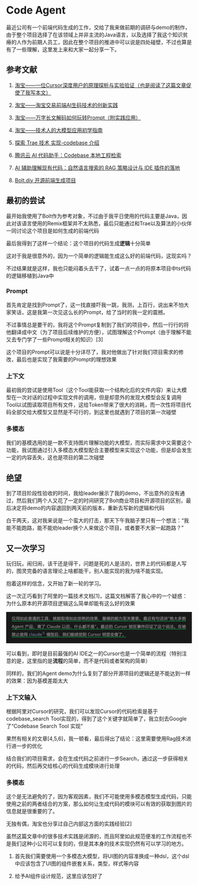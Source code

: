 # Code Agent

最近公司有一个前端代码生成的工作，交给了我来做前期的调研与demo的制作，由于整个项目选择了在该领域上并非主流的Java语言，以及选择了我这个知识贫瘠的人作为前期人员工，因此在整个项目的推进中可以说是四处碰壁，不过也算是有了一些理解，这里发上来和大家一起分享一下。

## 参考文献

1. [淘宝——一位Cursor深度用户的原理探析与实验验证（也是阅读了这篇文章促使了我写本文）](https://mp.weixin.qq.com/s/bT-R9oXvfO5wqRT8I2u_sQ)

2. [淘宝——淘宝交易前端AI生码技术的创新实践](https://mp.weixin.qq.com/s/RBIlsqdkN7CNDuGWxhoxGQ)

3. [淘宝——万字长文解码如何玩转Prompt（附实践应用）](https://mp.weixin.qq.com/s/ad6y-pCe1_PV7iNA7Uh1bg)

4. [淘宝——技术人的大模型应用初学指南](https://mp.weixin.qq.com/s/NeR1yPdmK6Z1hZVLRSgxrQ)

5. [探索 Trae 技术 实现-codebase 介绍](https://juejin.cn/post/7495199832749244425)

6. [腾讯云 AI 代码助手：Codebase 本地工程检索](https://www.cnblogs.com/txycsig/p/18752163)

7. [AI 辅助理解现有代码：自然语言搜索的 RAG 策略设计与 IDE 插件的落地](https://www.phodal.com/blog/ai-assistant-understanding-codebase/)

8. [Bolt.diy 开源前端生成项目](https://github.com/stackblitz-labs/bolt.diy) 

## 最初的尝试

最开始我使用了Bolt作为参考对象，不过由于我平日使用的代码主要是Java，因此对该语言使用的Remix框架并不太熟悉，最后只能通过和Trae以及算法的小伙伴一同讨论这个项目是如何生成的前端代码

最后我得到了这样一个结论：这个项目的代码生成**逻辑**十分简单

这对于我是很意外的，因为一个简单的逻辑能生成这么好的前端代码，这现实吗？

不过结果就是这样，我也只能闷着头去干了，试着一点一点的将原本项目中ts代码的逻辑移植到Java中

### Prompt

首先肯定是找到Prompt了，这一找直接吓我一跳，我测，上百行，说出来不怕大家笑话，这是我第一次见这么长的Prompt，给了当时的我一定的震撼。

不过事情总是要干的，我将这个Prompt复制到了我们的项目中，然后一行行的将他翻译成中文（为了项目后续维护的方便），试图理解这个Prompt（由于理解不能又去专门学了一些Prompt相关的知识）\[3]

这个项目的Prompt可以说是十分详尽了，我对他做出了针对我们项目需求的修改，最后也是实现了我需要的Prompt的理想效果

### 上下文

最初我的尝试是使用Tool（这个Tool能获取一个结构化后的文件内容）来让大模型在一次对话的过程中实现文件的调用，但是却意外的发现大模型会反复调用Tool以试图读取项目所有文件，这给Token带来了很大的消耗，而一次性将项目代码全部交给大模型又显然是不可行的，到这里也就遇到了项目的第一次碰壁

### 多模态

我们的基模选用的是一款不支持图片理解功能的大模型，而实际需求中又需要这个功能，我试图通过引入多模态大模型配合主要模型来实现这个功能，但是却会发生一定的内容丢失，这也是项目的第二次碰壁

## 绝望

到了项目阶段性验收的时间，我给leader展示了我的demo，不出意外的没有通过，然后我们两个人又花了一定的时间研究了Bolt商业项目和开源项目的区别，最后决定将demo的内容退回到两天前的版本，重新去写新的逻辑和代码

白干两天，这对我来说是一个蛮大的打击，那天下午我脑子里只有一个想法：“我能不能跑路，能不能劝leader换个人来做这个项目，或者要不大家一起跑路？”

## 又一次学习

玩归玩，闹归闹，该干还是得干，问题是死的人是活的，世界上的代码都是人写的，图灵完备的语言理论上啥都能干，别人能实现的我为啥不能实现。

抱着这样的信念，又开始了新一轮的学习。

这一次正巧看到了阿里的一篇技术文档\[1]，这篇文档解答了我心中的一个疑惑：为什么原本的开源项目逻辑这么简单却能有这么好的效果

![image.png](https://raw.githubusercontent.com/CoteNite/Blog_img/master/blogImg/20250821113309.png)

可以看到，即时是目前最强的AI IDE之一的Cursor也是一个简单的流程（特别注意的是，这里指的是**流程**的简单，而不是代码或者架构的简单）

同样的，我们的Agent demo为什么复刻了部分开源项目的逻辑还是不能达到一样的效果：因为基模差距太大

### 上下文输入

根据阿里对Cursor的研究，我们可以发现Cursor的代码检索是基于codebase_search Tool实现的，得到了这个关键字就简单了，我立刻去Google了“Codebase Search Tool 实现”

果然有相关的文章\[4,5,6]，我一顿看，最后得出了结论：这里需要使用Rag技术进行进一步的优化

结合我们的项目需求，会在生成代码之前进行一步Search，通过这一步获得相关的代码，然后再交给核心的代码生成模块进行处理

### 多模态

这个是无法避免的了，因为客观因素，我们不可能使用多模态模型生成代码，只能使用之前的两者结合的方案，那么如何让生成代码的模块可以有效的获取到图片的信息就是很重要的了。

无独有偶，淘宝也分享过自己内部这方面的实践经验\[2]

虽然这篇文章中的很多技术实践是闭源的，而且阿里如此规范便准的工作流程也不是我们这种小公司可以复刻的，但是其本身的技术实现仍然有可以学习的地方。

1. 首先我们需要使用一个多模态大模型，将UI图的内容准换成一种dsl，这个dsl中应该包含了UI图的组件嵌套关系，类型，样式等内容

2. 给予AI组件设计规范，这里应该包好了